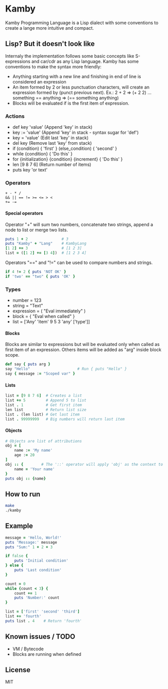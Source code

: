 # Kamby
Kamby Programming Language is a Lisp dialect with some conventions to create a lange more intuitive and compact.

## Lisp? But it doesn't look like
Internaly the implementation follows some basic concepts like S-expressions and car/cdr as any Lisp language.
Kamby has some conventions to make the syntax more friendly:
- Anything starting with a new line and finishing in end of line is considered an expression
- An item formed by 2 or less punctuation characters, will create an expression formed by (punct previous next). Ex.: 2 + 2 => (+ 2 2) ... something == anything => (== something anything)
- Blocks will be evaluated if is the first item of expression.

### Actions
- def key 'value' (Append 'key' in stack)
- key := 'value'  (Append 'key' in stack - syntax sugar for 'def')
- key = 'value'   (Edit last 'key' in stack)
- del key         (Remove last 'key' from stack)
- if (condition) { 'first' } (else_condition) { 'second' }
- while {condition} { 'Do this' }
- for {initialization} {condition} {increment} { 'Do this' }
- len [9 8 7 6]   (Return number of items)
- puts key 'or text'

### Operators
```
+ - * /
&& || == != >= <= > <
+= -=
```

#### Special operators
Operator "+" will sum two numbers, concatenate two strings, append a node to list or merge two lists.
```ruby
puts 1 + 2               # 3
puts "Kamby" + "Lang"    # KambyLang
[1 2] += 3               # [1 2 3]
list = ([1 2] += [3 4])  # [1 2 3 4]
```

Operators "==" and "!=" can be used to compare numbers and strings.
```ruby
if 4 != 2 { puts 'NOT OK' }
if 'two' == "two" { puts 'OK' }
```

### Types
- number = 123
- string = "Text"
- expression = ( "Eval immediately" )
- block = { "Eval when called" }
- list = ['Any' 'item' 9 5 3 'any' ['type']]

#### Blocks
Blocks are similar to expressions but will be evaluated only when called as first item of an expression. Others items will be added as "arg" inside block scope.
```ruby
def say { puts arg }
say "Hello"                     # Run { puts "Hello" }
say { message := "Scoped var" }
```

#### Lists
```ruby
list = [9 8 7 6]  # Creates a list
list += 5         # Append 5 to list
list . 1          # Get first item
len list          # Return list size
list . (len list) # Get last item
list . 99999999   # Big numbers will return last item
```

#### Objects
```ruby
# Objects are list of attributions
obj = [
    name := 'My name'
    age := 20
]
obj :: {        # The '::' operator will apply 'obj' as the context to block
    name = 'Your name'
}
puts obj :: {name}
```

## How to run
```sh
make
./kamby
```

## Example
```ruby
message = 'Hello, World!'
puts 'Message:' message
puts "Sum:" 1 + 2 + 3

if false {
    puts 'Initial condition'
} else {
    puts 'Last condition'
}

count = 0
while {count < 3} {
    count += 1
    puts 'Number:' count
}

list = ['first' 'second' 'third']
list += 'fourth'
puts list . 4    # Return 'fourth'
```

## Known issues / TODO
- VM / Bytecode
- Blocks are running when defined

## License
MIT
